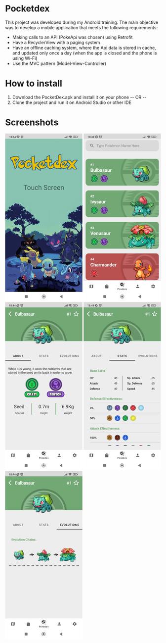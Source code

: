# Pocketdex

This project was developed during my Android training. The main objective was to develop a mobile application that meets the following requirements:

- Making calls to an API (PokeApi was chosen) using Retrofit
- Have a RecyclerView with a paging system
- Have an offline caching system, where the Api data is stored in cache, and updated only once a day (when the app is closed and the phone is using Wi-Fi)
- Use the MVC pattern (Model-View-Controller)

# How to install

1) Download the PocketDex.apk and install it on your phone
  -- OR --
2) Clone the project and run it on Android Studio or other IDE

# Screenshots

<img src="https://github.com/eliseubatista99/Pocketdex/blob/main/Screenshots/Splash.jpeg" width="250">
<img src="https://github.com/eliseubatista99/Pocketdex/blob/main/Screenshots/PokeList.jpeg" width="250">
<img src="https://github.com/eliseubatista99/Pocketdex/blob/main/Screenshots/PokeAbout.jpeg" width="250">
<img src="https://github.com/eliseubatista99/Pocketdex/blob/main/Screenshots/PokeStats.jpeg" width="250">
<img src="https://github.com/eliseubatista99/Pocketdex/blob/main/Screenshots/PokeEvolutions.jpeg" width="250">



